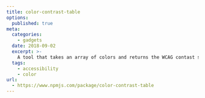 ```yaml
---
title: color-contrast-table
options:
  published: true
meta:
  categories:
    - gadgets
  date: 2018-09-02
  excerpt: >-
    A tool that takes an array of colors and returns the WCAG contast scores for all of their possible color combinations.
  tags:
    - accessibility
    - color
url:
  - https://www.npmjs.com/package/color-contrast-table
---
```


<script>
  import ColorChart from '../../../../components/misc/color-chart.svelte'
</script>

<ColorChart />
